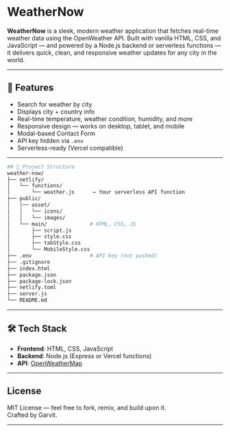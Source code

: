 #  WeatherNow

**WeatherNow** is a sleek, modern weather application that fetches real-time weather data using the OpenWeather API. Built with vanilla HTML, CSS, and JavaScript — and powered by a Node.js backend or serverless functions — it delivers quick, clean, and responsive weather updates for any city in the world.

---

## 🚀 Features

-  Search for weather by city
-  Displays city + country info
-  Real-time temperature, weather condition, humidity, and more
-  Responsive design — works on desktop, tablet, and mobile
-  Modal-based Contact Form
-  API key hidden via `.env`
-  Serverless-ready (Vercel compatible)

---
```bash
## 📁 Project Structure
weather-now/
├── netlify/
│   └── functions/
│       └── weather.js      ← Your serverless API function
├── public/
│   │── asset/
│   │   └── icons/
│   │   └── images/
│   └── main/              # HTML, CSS, JS
│       ├── script.js
│       ├── style.css
│       ├── tabStyle.css
│       └── MobileStyle.css
├── .env                   # API key (not pushed)
├── .gitignore
├── index.html
├── package.json
├── package-lock.json
├── netlify.toml  
├── server.js
└── README.md

```

---

## 🛠️ Tech Stack

- **Frontend**: HTML, CSS, JavaScript
- **Backend**: Node.js (Express or Vercel functions)
- **API**: [OpenWeatherMap](https://openweathermap.org/api)

---

## License
MIT License — feel free to fork, remix, and build upon it.<br>
Crafted by Garvit.


---

